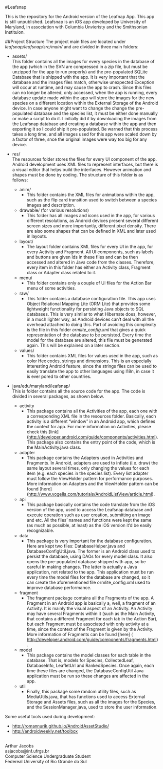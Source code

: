 
#Leafsnap

This is the repository for the Android version of the Leafnap App. This app is still unpublished.
Leafsnap is an iOS app developed by University of Maryland, in association with Columbia Unvieristy and the Smithsonian Instituion.

##Project Structure
The project main files are located under *leafsnap/leafsnap/src/main/* and are divided in three main folders:
* assets/ <br/>
This folder contains all the images for every species in the database of the app (which in the SVN are compressed in a zip file, but must be unzipped for the app to run properly) and the pre-populated SQLite Database that is shipped with the app. It is very important that the database and the images files match, otherwise unexpected Exception will occur at runtime, and may cause the app to crash. Since this files can no longer be altered, only accessed, when the app is running, every database update made within the app will store the images for the new species on a different location within the External Storage of the Android device. In case anyone might want to change the change the pre-populated database and the species list, it must be either done manually or make a script to do it. I initially did it by downloading the images from the Leafsnap database and creating a database within the app and then exporting it so I could ship it pre-populated. Be warned that this process takes a long time, and all images used for this app were scaled down by a factor of three, snce the original images were way too big for any device.

* res/ <br/>
The resources folder stores the files for every UI component of the app. Android development uses XML files to represent interfaces, but there is a visual editor that helps build the interfaces. However animation and shapes must be done by coding. The structure of this folder is as follows:
  * anim/
    * This folder contains the XML files for animations within the app, such as the flip card transition used to switch between a species images and description.
  * drawable/ (for various resolutions)
    * This folder has all images and icons used in the app, for various different resolutions, as Android devices present several different screen sizes and more importantly, different pixel density. There are also some shapes that can be defined in XML and later used in layouts.
  * layout/
    * The layout folder contains XML files for every UI in the app, for every Activity and Fragment. All UI components, such as labels and buttons are given Ids in these files and can be then accessed and altered in Java code from the classes. Therefore, every item in this folder has either an Activity class, Fragment class or Adapter class related to it.
  * menu/
    * This folder contains only a couple of UI files for the Action Bar menu of some activities.
  * raw/
    * This folder contains a database configuration file. This app uses Object Relational Mapping Lite (ORM Lite) that provides some lightweight functionality for persisting Java objects to SQL databases. This is very similar to what Hibernate does, however, in a much lighter way, as Android devices can’t deal with all the overhead attached to doing this. Part of avoiding this complexity is the file in this folder *ormlite_config.xml* that gives a quick representation of the database to be persisted. Every time the model for the database are altered, this file must be generated again. This will be explained on a later section.
  * values/
    * This folder contains XML files for values used in the app, such as color Hex codes, strings and dimensions. This is an especially interesting Android feature, since the strings files can be used to easily translate the app to other languages using I18n, in case it is ever pored to other countries.

* java/edu/maryland/leafsnap/ <br/>
This is folder contains all the source code for the app. The code is divided in several packages, as shown below.
  * activity
    * This package contains all the Activities of the app, each one with a corresponding XML file in the resources folder. Basically, each activity is a different “window” in an Android app, which defines the context for app. For more information on Activities, please check this [link] (http://developer.android.com/guide/components/activities.html). This package also contains the entry point of the code, which is the MainActivity.java class.
  * adapter
    * This package contains the Adapters used in Activities and Fragments. In Android, adapters are used to inflate (i.e. draw) the same layout several times, only changing the values for each item (e.g. each species in the species list). Every list adapter must follow the ViewHolder pattern for performance purposes. More information on Adapters and the ViewHolder pattern can be found [here] (http://www.vogella.com/tutorials/AndroidListView/article.html).
  * api
    * This package basically contains the code translate from the iOS version of the app, used to access the Leafsnap database and execute operation such as user creation, submitting an image and etc. All the files’ names and functions were kept the same (as much as possible, at least) as the iOS version it’d be easily recognizable. 
  * data
    * This package is very important for the database configuration. Here are kept two files: DatabaseHelper.java and DatabaseConfigUtil.java. The former is an Android class used to persist the database, using DAOs for every model class. It also opens the pre-populated database shipped with app, so be careful in making changes. The latter is actually a Java application, not related to the app. This application must be run every time the model files for the database are changed, so it can create the aforementioned file ormlite_config.xml used to improve database performance.
  * fragment 
    * The fragment package contains all the Fragments of the app. A Fragment in an Android app is basically a, well, a fragment of an Activity. It is mainly the visual aspect of an Activity. An Activity may have several Fragments within it (such as the Main Activity, that contains a different Fragment for each tab in the Action Bar), but each Fragment must be associated with only activity at a time, since the context of the Fragment is given by the Activity. More information of Fragments can be found [here] ( http://developer.android.com/guide/components/fragments.html).
  * model
    * This package contains the model classes for each table in the database. That is, models for Species, CollectedLeaf, DatabaseInfo, LeafletUrl and RankedSpecies. Once again, each time these files are changed, the DatabaseConfigUtil Java application must be run so these changes are affected in the app.
  * util
    * Finally, this package some random utility files, such as MediaUtils.java, that has functions used to access External Storage and Assets files, such as all the images for the Species, and the SessionManager.java, used to store the user information.


Some useful tools used during development:

* http://romannurik.github.io/AndroidAssetStudio/
* http://androidweekly.net/toolbox


<br/>
Arthur Jacobs<br/>
asjacobs@inf.ufrgs.br<br/>
Computer Science Undergraduate Student<br/>
Federeal University of Rio Grande do Sul<br/>




